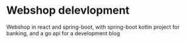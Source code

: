 # Webshop delevlopment
 Webshop in react and spring-boot, with spring-boot kotlin project for banking, and a go api for a development blog
